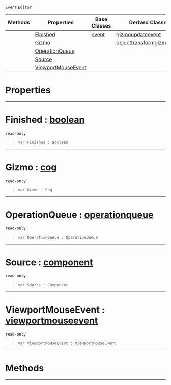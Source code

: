  `Event` `Editor`



|Methods|Properties|Base Classes|Derived Classes|
|---|---|---|---|
| |[ Finished](https://github.com/PlasmaEngine/PlasmaDocs/blob/master/code_reference/class_reference/gizmoevent.markdown#finished-plasma-engine-doc)|[event](https://github.com/PlasmaEngine/PlasmaDocs/blob/master/code_reference/class_reference/event.markdown)|[gizmoupdateevent](https://github.com/PlasmaEngine/PlasmaDocs/blob/master/code_reference/class_reference/gizmoupdateevent.markdown)|
| |[ Gizmo](https://github.com/PlasmaEngine/PlasmaDocs/blob/master/code_reference/class_reference/gizmoevent.markdown#gizmo-plasma-engine-docume)| |[objecttransformgizmoevent](https://github.com/PlasmaEngine/PlasmaDocs/blob/master/code_reference/class_reference/objecttransformgizmoevent.markdown)|
| |[ OperationQueue](https://github.com/PlasmaEngine/PlasmaDocs/blob/master/code_reference/class_reference/gizmoevent.markdown#operationqueue-plasma-engi)| | |
| |[ Source](https://github.com/PlasmaEngine/PlasmaDocs/blob/master/code_reference/class_reference/gizmoevent.markdown#source-plasma-engine-docum)| | |
| |[ ViewportMouseEvent](https://github.com/PlasmaEngine/PlasmaDocs/blob/master/code_reference/class_reference/gizmoevent.markdown#viewportmouseevent-plasma)| | |


 #  Properties


---  
 #  Finished : [boolean](https://github.com/PlasmaEngine/PlasmaDocs/blob/master/code_reference/lightning_base_types/boolean.markdown)

 `read-only`

> 
> ``` lang=cpp, name=Lightning
> var Finished : Boolean


---  
 #  Gizmo : [cog](https://github.com/PlasmaEngine/PlasmaDocs/blob/master/code_reference/class_reference/cog.markdown)

 `read-only`

> 
> ``` lang=cpp, name=Lightning
> var Gizmo : Cog


---  
 #  OperationQueue : [operationqueue](https://github.com/PlasmaEngine/PlasmaDocs/blob/master/code_reference/class_reference/operationqueue.markdown)

 `read-only`

> 
> ``` lang=cpp, name=Lightning
> var OperationQueue : OperationQueue


---  
 #  Source : [component](https://github.com/PlasmaEngine/PlasmaDocs/blob/master/code_reference/class_reference/component.markdown)

 `read-only`

> 
> ``` lang=cpp, name=Lightning
> var Source : Component


---  
 #  ViewportMouseEvent : [viewportmouseevent](https://github.com/PlasmaEngine/PlasmaDocs/blob/master/code_reference/class_reference/viewportmouseevent.markdown)

 `read-only`

> 
> ``` lang=cpp, name=Lightning
> var ViewportMouseEvent : ViewportMouseEvent


---  
 #  Methods


---  
 

 